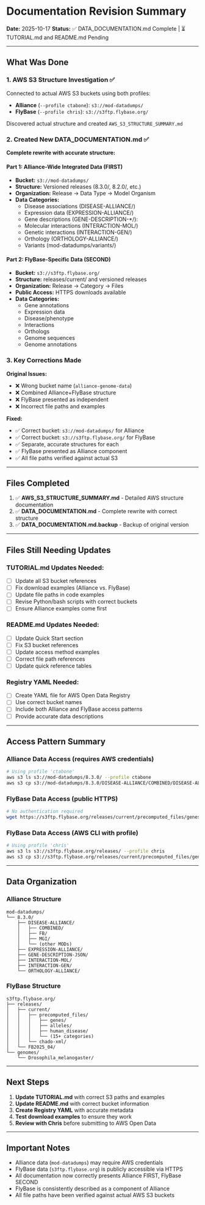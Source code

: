 # Documentation Revision Summary

**Date:** 2025-10-17
**Status:** ✅ DATA_DOCUMENTATION.md Complete | ⏳ TUTORIAL.md and README.md Pending

---

## What Was Done

### 1. AWS S3 Structure Investigation ✅

Connected to actual AWS S3 buckets using both profiles:
- **Alliance** (`--profile ctabone`): `s3://mod-datadumps/`
- **FlyBase** (`--profile chris`): `s3://s3ftp.flybase.org/`

Discovered actual structure and created `AWS_S3_STRUCTURE_SUMMARY.md`

### 2. Created New DATA_DOCUMENTATION.md ✅

**Complete rewrite with accurate structure:**

#### Part 1: Alliance-Wide Integrated Data (FIRST)
- **Bucket:** `s3://mod-datadumps/`
- **Structure:** Versioned releases (8.3.0/, 8.2.0/, etc.)
- **Organization:** Release → Data Type → Model Organism
- **Data Categories:**
  - Disease associations (DISEASE-ALLIANCE/)
  - Expression data (EXPRESSION-ALLIANCE/)
  - Gene descriptions (GENE-DESCRIPTION-*/):
  - Molecular interactions (INTERACTION-MOL/)
  - Genetic interactions (INTERACTION-GEN/)
  - Orthology (ORTHOLOGY-ALLIANCE/)
  - Variants (mod-datadumps/variants/)

#### Part 2: FlyBase-Specific Data (SECOND)
- **Bucket:** `s3://s3ftp.flybase.org/`
- **Structure:** releases/current/ and versioned releases
- **Organization:** Release → Category → Files
- **Public Access:** HTTPS downloads available
- **Data Categories:**
  - Gene annotations
  - Expression data
  - Disease/phenotype
  - Interactions
  - Orthologs
  - Genome sequences
  - Genome annotations

### 3. Key Corrections Made

**Original Issues:**
- ❌ Wrong bucket name (`alliance-genome-data`)
- ❌ Combined Alliance+FlyBase structure
- ❌ FlyBase presented as independent
- ❌ Incorrect file paths and examples

**Fixed:**
- ✅ Correct bucket: `s3://mod-datadumps/` for Alliance
- ✅ Correct bucket: `s3://s3ftp.flybase.org/` for FlyBase
- ✅ Separate, accurate structures for each
- ✅ FlyBase presented as Alliance component
- ✅ All file paths verified against actual S3

---

## Files Completed

1. ✅ **AWS_S3_STRUCTURE_SUMMARY.md** - Detailed AWS structure documentation
2. ✅ **DATA_DOCUMENTATION.md** - Complete rewrite with correct structure
3. ✅ **DATA_DOCUMENTATION.md.backup** - Backup of original version

---

## Files Still Needing Updates

### TUTORIAL.md Updates Needed:
- [ ] Update all S3 bucket references
- [ ] Fix download examples (Alliance vs. FlyBase)
- [ ] Update file paths in code examples
- [ ] Revise Python/bash scripts with correct buckets
- [ ] Ensure Alliance examples come first

### README.md Updates Needed:
- [ ] Update Quick Start section
- [ ] Fix S3 bucket references
- [ ] Update access method examples
- [ ] Correct file path references
- [ ] Update quick reference tables

### Registry YAML Needed:
- [ ] Create YAML file for AWS Open Data Registry
- [ ] Use correct bucket names
- [ ] Include both Alliance and FlyBase access patterns
- [ ] Provide accurate data descriptions

---

## Access Pattern Summary

### Alliance Data Access (requires AWS credentials)
```bash
# Using profile 'ctabone'
aws s3 ls s3://mod-datadumps/8.3.0/ --profile ctabone
aws s3 cp s3://mod-datadumps/8.3.0/DISEASE-ALLIANCE/COMBINED/DISEASE-ALLIANCE_COMBINED_2.tsv.gz . --profile ctabone
```

### FlyBase Data Access (public HTTPS)
```bash
# No authentication required
wget https://s3ftp.flybase.org/releases/current/precomputed_files/genes/fbgn_annotation_ID_current.tsv.gz
```

### FlyBase Data Access (AWS CLI with profile)
```bash
# Using profile 'chris'
aws s3 ls s3://s3ftp.flybase.org/releases/ --profile chris
aws s3 cp s3://s3ftp.flybase.org/releases/current/precomputed_files/genes/fbgn_annotation_ID_current.tsv.gz . --profile chris
```

---

## Data Organization

### Alliance Structure
```
mod-datadumps/
└── 8.3.0/
    ├── DISEASE-ALLIANCE/
    │   ├── COMBINED/
    │   ├── FB/
    │   ├── MGI/
    │   └── (other MODs)
    ├── EXPRESSION-ALLIANCE/
    ├── GENE-DESCRIPTION-JSON/
    ├── INTERACTION-MOL/
    ├── INTERACTION-GEN/
    └── ORTHOLOGY-ALLIANCE/
```

### FlyBase Structure
```
s3ftp.flybase.org/
├── releases/
│   ├── current/
│   │   ├── precomputed_files/
│   │   │   ├── genes/
│   │   │   ├── alleles/
│   │   │   ├── human_disease/
│   │   │   └── (15+ categories)
│   │   └── chado-xml/
│   └── FB2025_04/
└── genomes/
    └── Drosophila_melanogaster/
```

---

## Next Steps

1. **Update TUTORIAL.md** with correct S3 paths and examples
2. **Update README.md** with correct bucket information
3. **Create Registry YAML** with accurate metadata
4. **Test download examples** to ensure they work
5. **Review with Chris** before submitting to AWS Open Data

---

## Important Notes

- Alliance data (`mod-datadumps`) may require AWS credentials
- FlyBase data (`s3ftp.flybase.org`) is publicly accessible via HTTPS
- All documentation now correctly presents Alliance FIRST, FlyBase SECOND
- FlyBase is consistently described as a component of Alliance
- All file paths have been verified against actual AWS S3 buckets

